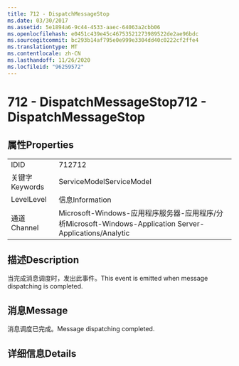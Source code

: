 ```yaml
---
title: 712 - DispatchMessageStop
ms.date: 03/30/2017
ms.assetid: 5e1894a6-9c44-4533-aaec-64063a2cbb06
ms.openlocfilehash: e0451c439e45c46753521273989522de2ae96bdc
ms.sourcegitcommit: bc293b14af795e0e999e3304dd40c0222cf2ffe4
ms.translationtype: MT
ms.contentlocale: zh-CN
ms.lasthandoff: 11/26/2020
ms.locfileid: "96259572"
---
```

# <a name="712---dispatchmessagestop"></a><span data-ttu-id="205ef-102">712 - DispatchMessageStop</span><span class="sxs-lookup"><span data-stu-id="205ef-102">712 - DispatchMessageStop</span></span>

## <a name="properties"></a><span data-ttu-id="205ef-103">属性</span><span class="sxs-lookup"><span data-stu-id="205ef-103">Properties</span></span>  
  
|||  
|-|-|  
|<span data-ttu-id="205ef-104">ID</span><span class="sxs-lookup"><span data-stu-id="205ef-104">ID</span></span>|<span data-ttu-id="205ef-105">712</span><span class="sxs-lookup"><span data-stu-id="205ef-105">712</span></span>|  
|<span data-ttu-id="205ef-106">关键字</span><span class="sxs-lookup"><span data-stu-id="205ef-106">Keywords</span></span>|<span data-ttu-id="205ef-107">ServiceModel</span><span class="sxs-lookup"><span data-stu-id="205ef-107">ServiceModel</span></span>|  
|<span data-ttu-id="205ef-108">Level</span><span class="sxs-lookup"><span data-stu-id="205ef-108">Level</span></span>|<span data-ttu-id="205ef-109">信息</span><span class="sxs-lookup"><span data-stu-id="205ef-109">Information</span></span>|  
|<span data-ttu-id="205ef-110">通道</span><span class="sxs-lookup"><span data-stu-id="205ef-110">Channel</span></span>|<span data-ttu-id="205ef-111">Microsoft-Windows-应用程序服务器-应用程序/分析</span><span class="sxs-lookup"><span data-stu-id="205ef-111">Microsoft-Windows-Application Server-Applications/Analytic</span></span>|  
  
## <a name="description"></a><span data-ttu-id="205ef-112">描述</span><span class="sxs-lookup"><span data-stu-id="205ef-112">Description</span></span>  

 <span data-ttu-id="205ef-113">当完成消息调度时，发出此事件。</span><span class="sxs-lookup"><span data-stu-id="205ef-113">This event is emitted when message dispatching is completed.</span></span>  
  
## <a name="message"></a><span data-ttu-id="205ef-114">消息</span><span class="sxs-lookup"><span data-stu-id="205ef-114">Message</span></span>  

 <span data-ttu-id="205ef-115">消息调度已完成。</span><span class="sxs-lookup"><span data-stu-id="205ef-115">Message dispatching completed.</span></span>  
  
## <a name="details"></a><span data-ttu-id="205ef-116">详细信息</span><span class="sxs-lookup"><span data-stu-id="205ef-116">Details</span></span>
